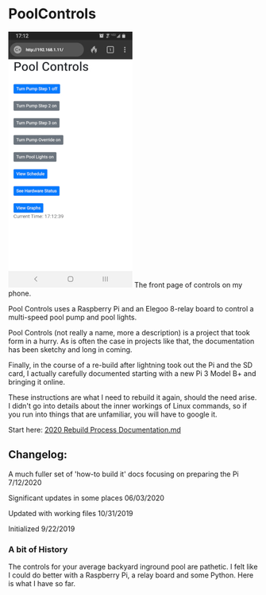 # PoolControls
![The front page of controls on my phone.](./Pics/Screenshot_20191031-171240_DuckDuckGo.jpg)
The front page of controls on my phone.

Pool Controls uses a Raspberry Pi and an Elegoo 8-relay board to control a multi-speed pool pump and pool lights.

Pool Controls (not really a name, more a description) is a project that took form in a hurry. As is often the case in projects like that, the documentation has been sketchy and long in coming.

Finally, in the course of a re-build after lightning took out the Pi and the SD card, I actually carefully documented starting with a new Pi 3 Model B+ and bringing it online.

These instructions are what I need to rebuild it again, should the need arise.  I didn't go into details about the inner workings of Linux commands, so if you run into things that are unfamiliar, you will have to google it.

Start here: [2020 Rebuild Process Documentation.md](./Docs/2020%20Rebuild%20Process%20Documentation.md)

## Changelog:

A much fuller set of 'how-to build it' docs focusing on preparing the Pi  7/12/2020

Significant updates in some places 06/03/2020

Updated with working files 10/31/2019

Initialized 9/22/2019

### A bit of History

The controls for your average backyard inground pool are pathetic.  I felt like I could do better with a Raspberry Pi, a relay board and some Python.  Here is what I have so far.


